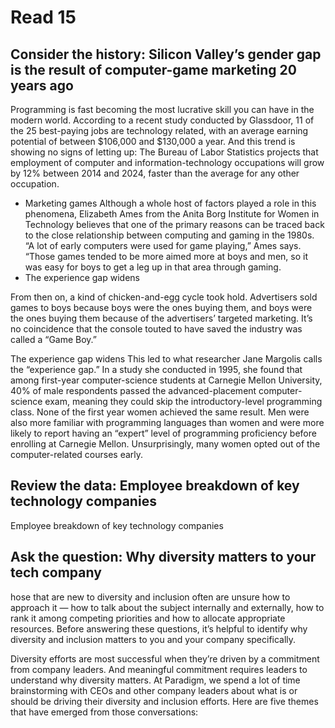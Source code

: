 # Read 15
## **Consider the history:** Silicon Valley’s gender gap is the result of computer-game marketing 20 years ago

Programming is fast becoming the most lucrative skill you can have in the modern world. According to a recent study conducted by Glassdoor, 11 of the 25 best-paying jobs are technology related, with an average earning potential of between $106,000 and $130,000 a year. And this trend is showing no signs of letting up: The Bureau of Labor Statistics projects that employment of computer and information-technology occupations will grow by 12% between 2014 and 2024, faster than the average for any other occupation.
- Marketing games
Although a whole host of factors played a role in this phenomena, Elizabeth Ames from the Anita Borg Institute for Women in Technology believes that one of the primary reasons can be traced back to the close relationship between computing and gaming in the 1980s. “A lot of early computers were used for game playing,” Ames says. “Those games tended to be more aimed more at boys and men, so it was easy for boys to get a leg up in that area through gaming.
- The experience gap widens

From then on, a kind of chicken-and-egg cycle took hold. Advertisers sold games to boys because boys were the ones buying them, and boys were the ones buying them because of the advertisers’ targeted marketing. It’s no coincidence that the console touted to have saved the industry was called a “Game Boy.”

The experience gap widens
This led to what researcher Jane Margolis calls the “experience gap.” In a study she conducted in 1995, she found that among first-year computer-science students at Carnegie Mellon University, 40% of male respondents passed the advanced-placement computer-science exam, meaning they could skip the introductory-level programming class. None of the first year women achieved the same result. Men were also more familiar with programming languages than women and were more likely to report having an “expert” level of programming proficiency before enrolling at Carnegie Mellon. Unsurprisingly, many women opted out of the computer-related courses early.

## **Review the data:** Employee breakdown of key technology companies
Employee breakdown of key technology companies
## **Ask the question:** Why diversity matters to your tech company
hose that are new to diversity and inclusion often are unsure how to approach it — how to talk about the subject internally and externally, how to rank it among competing priorities and how to allocate appropriate resources. Before answering these questions, it’s helpful to identify why diversity and inclusion matters to you and your company specifically.

Diversity efforts are most successful when they’re driven by a commitment from company leaders. And meaningful commitment requires leaders to understand why diversity matters. At Paradigm, we spend a lot of time brainstorming with CEOs and other company leaders about what is or should be driving their diversity and inclusion efforts. Here are five themes that have emerged from those conversations: 
